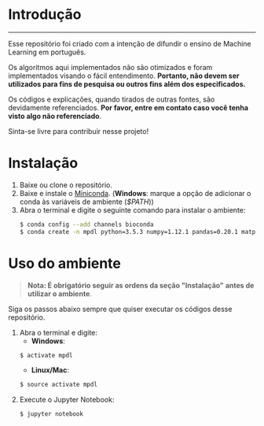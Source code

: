 # Introdução
___
Esse repositório foi criado com a intenção de difundir o ensino de Machine Learning em português. 

Os algoritmos aqui implementados não são otimizados e foram implementados visando o fácil entendimento. __Portanto, não devem ser utilizados para fins de pesquisa ou outros fins além dos especificados.__

Os códigos e explicações, quando tirados de outras fontes, são devidamente referenciados. __Por favor, entre em contato caso você tenha visto algo não referenciado__.

Sinta-se livre para contribuir nesse projeto!

# Instalação
1. Baixe ou clone o repositório.
2. Baixe e instale o [Miniconda](https://conda.io/miniconda.html). (__Windows__: marque a opção de adicionar o conda às variáveis de ambiente (_$PATH_))
3. Abra o terminal e digite o seguinte comando para instalar o ambiente:
    ```sh
    $ conda config --add channels bioconda
    $ conda create -n mpdl python=3.5.3 numpy=1.12.1 pandas=0.20.1 matplotlib=2.0.2 scikit-learn=0.18.1 seaborn=0.7.1 jupyter=1.0.0
    ```

# Uso do ambiente

> __Nota:  É obrigatório seguir as ordens da seção "Instalação" antes de utilizar o ambiente__.

Siga os passos abaixo sempre que quiser executar os códigos desse repositório.
1. Abra o terminal e digite:
    - __Windows__:
    ```sh
    $ activate mpdl
    ```
    - __Linux/Mac__:
    ```sh
    $ source activate mpdl
    ```
2. Execute o Jupyter Notebook:
    ```sh
    $ jupyter notebook
    ```